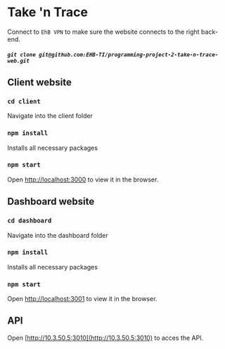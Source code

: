 # Take 'n Trace

Connect to `EhB VPN` to make sure the website connects to the right back-end.


##### `git clone git@github.com:EHB-TI/programming-project-2-take-n-trace-web.git`

## Client website
### `cd client`
Navigate into the client folder

### `npm install`
Installs all necessary packages

### `npm start`
Open [http://localhost:3000](http://localhost:3000) to view it in the browser.


## Dashboard website
### `cd dashboard`
Navigate into the dashboard folder

### `npm install`
Installs all necessary packages

### `npm start`
Open [http://localhost:3001](http://localhost:3001) to view it in the browser.


## API
Open [http://10.3.50.5:3010](http://10.3.50.5:3010) to acces the API.
